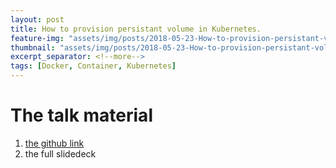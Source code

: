 ```yaml
---
layout: post
title: How to provision persistant volume in Kubernetes.
feature-img: "assets/img/posts/2018-05-23-How-to-provision-persistant-volume-in-Kubernetes/Storage-Banner.jpg"
thumbnail: "assets/img/posts/2018-05-23-How-to-provision-persistant-volume-in-Kubernetes/Storage-Banner.jpg"
excerpt_separator: <!--more-->
tags: [Docker, Container, Kubernetes]
---
```


# The talk material

1. [the github link](https://github.com/woernfl/k8s-stateful-demo)
2. the full slidedeck

<script async class="speakerdeck-embed" data-id="4c9e38395a8d45dcbb08dda95242c7fd" data-ratio="1.77777777777778" src="//speakerdeck.com/assets/embed.js"></script>